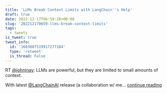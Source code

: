 ```yaml
---
title: 'LLMs Break Context Limits with LangChain''s Help'
draft: true
date: 2022-12-17T06:59:18+00:00
slug: '202212170659-llms-break-context-limits'
tags:
  - tweets
is_tweet: true
tweet_info:
  id: '1603887519917277184'
  type: 'retweet'
  is_thread: False
---
```




RT [@johnjnay](https://x.com/johnjnay): LLMs are powerful, but they are limited to small amounts of context.

With latest [@LangChainAI](https://x.com/LangChainAI) release (a collaboration w/ me… [continue reading](https://x.com/sytelus/status/1603887519917277184)
